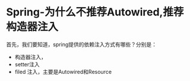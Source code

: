 # Spring-为什么不推荐Autowired,推荐构造器注入

首先，我们要知道，spring提供的依赖注入方式有哪些？分别是：

-  构造器注入，
-  setter注入
-  filed 注入，主要是Autowired和Resource

